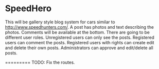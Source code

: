 SpeedHero
=========

This will be gallery style blog system for cars similar to http://www.speedhunters.com/. A post has photos and text describing the photos. Comments will be available at the bottom. There are going to be different user roles. Unregistered users can only see the posts. Registered users can comment the posts. Registered users with rights can create edit and delete their own posts. Administrators can approve and edit/delete all posts.

=========
TODO:
Fix the routes.